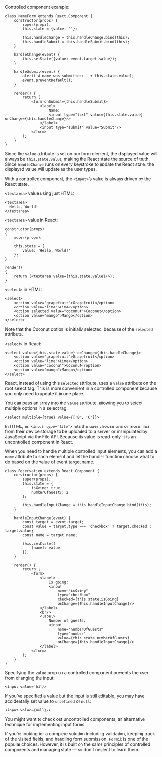Controlled component example:

```tsx
class NameForm extends React.Component {
    constructor(props) {
        super(props);
        this.state = {value: ''};

        this.handleChange = this.handleChange.bind(this);
        this.handleSubmit = this.handleSubmit.bind(this);
    }

    handleChange(event) {
        this.setState({value: event.target.value});
    }

    handleSubmit(event) {
        alert('A name was submitted: ' + this.state.value);
        event.preventDefault();
    }

    render() {
        return (
            <form onSubmit={this.handleSubmit}>
                <label>
                    Name:
                    <input type="text" value={this.state.value} onChange={this.handleChange}/>
                </label>
                <input type="submit" value="Submit"/>
            </form>
        );
    }
}
```

Since the `value` attribute is set on our form element, the displayed value will always be `this.state.value`, making
the React state the source of truth. Since `handleChange` runs on every keystroke to update the React state, the
displayed value will update as the user types.

With a controlled component, the `<input>`’s value is always driven by the React state.

`<textarea>` value using just HTML:

```tsx
<textarea>
  Hello, World!
</textarea>
```

`<textarea>` value in React:

```tsx
constructor(props)
{
    super(props);

    this.state = {
        value: 'Hello, World!'
    };
}

render()
{
    return (<textarea value={this.state.value}/>);
}
```

`<select>` in HTML:

```tsx
<select>
    <option value="grapefruit">Grapefruit</option>
    <option value="lime">Lime</option>
    <option selected value="coconut">Coconut</option>
    <option value="mango">Mango</option>
</select>
```

Note that the Coconut option is initially selected, because of the `selected` attribute.

`<select>` in React:

```tsx
<select value={this.state.value} onChange={this.handleChange}>
    <option value="grapefruit">Grapefruit</option>
    <option value="lime">Lime</option>
    <option value="coconut">Coconut</option>
    <option value="mango">Mango</option>
</select>
```

React, instead of using this `selected` attribute, uses a `value` attribute on the root select tag. This is more
convenient in a controlled component because you only need to update it in one place.

You can pass an array into the `value` attribute, allowing you to select multiple options in a select tag:

```tsx
<select multiple={true} value={['B', 'C']}>
```

In HTML, an `<input type="file">` lets the user choose one or more files from their device storage to be uploaded to a
server or manipulated by JavaScript via the File API. Because its value is read-only, it is an uncontrolled component in
React.

When you need to handle multiple controlled input elements, you can add a `name` attribute to each element and let the
handler function choose what to do based on the value of event.target.name.

```tsx
class Reservation extends React.Component {
    constructor(props) {
        super(props);
        this.state = {
            isGoing: true,
            numberOfGuests: 2
        };

        this.handleInputChange = this.handleInputChange.bind(this);
    }

    handleInputChange(event) {
        const target = event.target;
        const value = target.type === 'checkbox' ? target.checked : target.value;
        const name = target.name;

        this.setState({
            [name]: value
        });
    }

    render() {
        return (
            <form>
                <label>
                    Is going:
                    <input
                        name="isGoing"
                        type="checkbox"
                        checked={this.state.isGoing}
                        onChange={this.handleInputChange}/>
                </label>
                <br/>
                <label>
                    Number of guests:
                    <input
                        name="numberOfGuests"
                        type="number"
                        value={this.state.numberOfGuests}
                        onChange={this.handleInputChange}/>
                </label>
            </form>
        );
    }
}
```

Specifying the `value` prop on a controlled component prevents the user from changing the input:

```tsx
<input value="hi"/>
```

If you’ve specified a value but the input is still editable, you may have accidentally set value to `undefined` or `null`:

```tsx
<input value={null}/>
```

You might want to check out uncontrolled components, an alternative technique for implementing input forms.

If you’re looking for a complete solution including validation, keeping track of the visited fields, and handling form
submission, `Formik` is one of the popular choices. However, it is built on the same principles of controlled components
and managing state — so don’t neglect to learn them.
